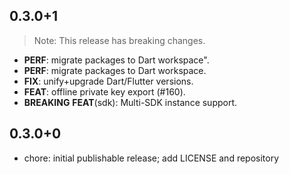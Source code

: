 ## 0.3.0+1

> Note: This release has breaking changes.

 - **PERF**: migrate packages to Dart workspace".
 - **PERF**: migrate packages to Dart workspace.
 - **FIX**: unify+upgrade Dart/Flutter versions.
 - **FEAT**: offline private key export (#160).
 - **BREAKING** **FEAT**(sdk): Multi-SDK instance support.

## 0.3.0+0

- chore: initial publishable release; add LICENSE and repository
